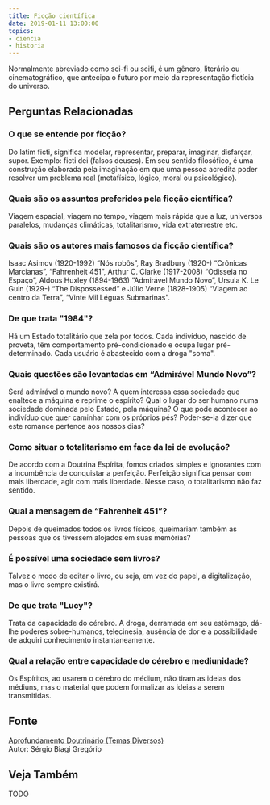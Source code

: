 ```yaml
---
title: Ficção científica
date: 2019-01-11 13:00:00
topics: 
- ciencia
- historia
---
```


Normalmente abreviado como sci-fi ou scifi, é um gênero, literário ou
cinematográfico, que antecipa o futuro por meio da representação fictícia do
universo.

## Perguntas Relacionadas

### O que se entende por ficção?
Do latim ficti, significa modelar, representar, preparar, imaginar,
disfarçar, supor. Exemplo: ficti dei (falsos deuses). Em seu sentido
filosófico, é uma construção elaborada pela imaginação em que uma pessoa
acredita poder resolver um problema real (metafísico, lógico, moral ou
psicológico).

### Quais são os assuntos preferidos pela ficção científica?
Viagem espacial, viagem no tempo, viagem mais rápida que a luz,
universos paralelos, mudanças climáticas, totalitarismo, vida
extraterrestre etc.

### Quais são os autores mais famosos da ficção científica?
Isaac Asimov (1920-1992) “Nós robôs”, Ray Bradbury (1920-)
“Crônicas Marcianas”, “Fahrenheit 451”, Arthur C. Clarke (1917-2008)
“Odisseia no Espaço”, Aldous Huxley (1894-1963) “Admirável Mundo
Novo”, Ursula K. Le Guin (1929-) “The Dispossessed” e Júlio Verne
(1828-1905) “Viagem ao centro da Terra”, “Vinte Mil Léguas
Submarinas”.

### De que trata "1984"?
Há um Estado totalitário que zela por todos. Cada indivíduo, nascido de
proveta, têm comportamento pré-condicionado e ocupa lugar
pré-determinado. Cada usuário é abastecido com a droga "soma".

### Quais questões são levantadas em “Admirável Mundo Novo”?
Será admirável o mundo novo? A quem interessa essa sociedade que
enaltece a máquina e reprime o espírito? Qual o lugar do ser humano numa
sociedade dominada pelo Estado, pela máquina? O que pode acontecer ao
indivíduo que quer caminhar com os próprios pés? Poder-se-ia dizer que
este romance pertence aos nossos dias?

### Como situar o totalitarismo em face da lei de evolução?
De acordo com a Doutrina Espírita, fomos criados simples e ignorantes
com a incumbência de conquistar a perfeição. Perfeição significa pensar
com mais liberdade, agir com mais liberdade. Nesse caso, o totalitarismo
não faz sentido.

### Qual a mensagem de “Fahrenheit 451”?
Depois de queimados todos os livros físicos, queimariam também as
pessoas que os tivessem alojados em suas memórias?

### É possível uma sociedade sem livros?
Talvez o modo de editar o livro, ou seja, em vez do papel, a
digitalização, mas o livro sempre existirá.

### De que trata "Lucy"?
Trata da capacidade do cérebro. A droga, derramada em seu estômago,
dá-lhe poderes sobre-humanos, telecinesia, ausência de dor e a
possibilidade de adquiri conhecimento instantaneamente.

### Qual a relação entre capacidade do cérebro e mediunidade?
Os Espíritos, ao usarem o cérebro do médium, não tiram as ideias dos
médiuns, mas o material que podem formalizar as ideias a serem
transmitidas.

## Fonte
[Aprofundamento Doutrinário (Temas Diversos)](https://sites.google.com/view/aprofundamentodoutrinario/ficção-científica)  
Autor: Sérgio Biagi Gregório

## Veja Também
TODO


